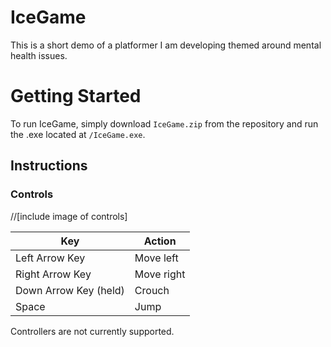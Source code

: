 # IceGame
This is a short demo of a platformer I am developing themed around mental health issues.
# Getting Started
To run IceGame, simply download ``IceGame.zip`` from the repository and run the .exe located at ``/IceGame.exe``.
## Instructions
### Controls
//[include image of controls] 

| Key | Action |
| --- | --- |
| Left Arrow Key | Move left |
| Right Arrow Key | Move right |
| Down Arrow Key (held) | Crouch |
| Space | Jump |

Controllers are not currently supported.